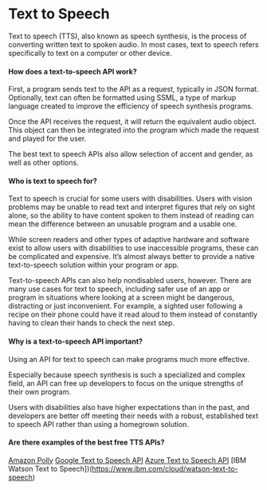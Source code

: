 # Text to Speech

Text to speech (TTS), also known as speech synthesis, is the process of converting written text to spoken audio. In most cases, text to speech refers specifically to text on a computer or other device.

#### How does a text-to-speech API work?
First, a program sends text to the API as a request, typically in JSON format. Optionally, text can often be formatted using SSML, a type of markup language created to improve the efficiency of speech synthesis programs.

Once the API receives the request, it will return the equivalent audio object. This object can then be integrated into the program which made the request and played for the user.

The best text to speech APIs also allow selection of accent and gender, as well as other options.

#### Who is text to speech for?
Text to speech is crucial for some users with disabilities. Users with vision problems may be unable to read text and interpret figures that rely on sight alone, so the ability to have content spoken to them instead of reading can mean the difference between an unusable program and a usable one.

While screen readers and other types of adaptive hardware and software exist to allow users with disabilities to use inaccessible programs, these can be complicated and expensive. It’s almost always better to provide a native text-to-speech solution within your program or app.

Text-to-speech APIs can also help nondisabled users, however. There are many use cases for text to speech, including safer use of an app or program in situations where looking at a screen might be dangerous, distracting or just inconvenient. For example, a sighted user following a recipe on their phone could have it read aloud to them instead of constantly having to clean their hands to check the next step.


#### Why is a text-to-speech API important?
Using an API for text to speech can make programs much more effective.

Especially because speech synthesis is such a specialized and complex field, an API can free up developers to focus on the unique strengths of their own program.

Users with disabilities also have higher expectations than in the past, and developers are better off meeting their needs with a robust, established text to speech API rather than using a homegrown solution.



#### Are there examples of the best free TTS APIs?
[Amazon Polly](https://youtu.be/jXPN12ReUJg)
[Google Text to Speech API](https://cloud.google.com/text-to-speech/)
[Azure Text to Speech API](https://azure.microsoft.com/en-us/services/cognitive-services/text-to-speech/)
[IBM Watson Text to Speech])(https://www.ibm.com/cloud/watson-text-to-speech)
